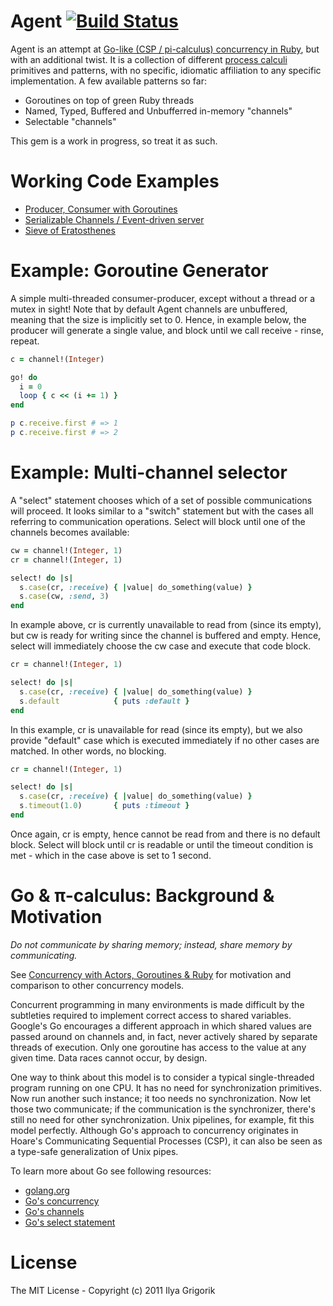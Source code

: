 # Agent [![Build Status](https://travis-ci.org/igrigorik/agent.png)](https://travis-ci.org/igrigorik/agent)

Agent is an attempt at [Go-like (CSP / pi-calculus) concurrency in Ruby](http://www.igvita.com/2010/12/02/concurrency-with-actors-goroutines-ruby/), but with an additional twist. It is a collection of different [process calculi](http://en.wikipedia.org/wiki/Process_calculus) primitives and patterns, with no specific, idiomatic affiliation to any specific implementation. A few available patterns so far:

 - Goroutines on top of green Ruby threads
 - Named, Typed, Buffered and Unbufferred in-memory "channels"
 - Selectable "channels"

This gem is a work in progress, so treat it as such.

# Working Code Examples

 * [Producer, Consumer with Goroutines](https://github.com/igrigorik/agent/blob/master/spec/examples/producer_consumer_spec.rb)
 * [Serializable Channels / Event-driven server](https://github.com/igrigorik/agent/blob/master/spec/examples/channel_of_channels_spec.rb)
 * [Sieve of Eratosthenes](https://github.com/igrigorik/agent/blob/master/spec/examples/sieve_spec.rb)

# Example: Goroutine Generator
A simple multi-threaded consumer-producer, except without a thread or a mutex in sight! Note that by default Agent channels are unbuffered, meaning that the size is implicitly set to 0. Hence, in example below, the producer will generate a single value, and block until we call receive - rinse, repeat.

```ruby
c = channel!(Integer)

go! do
  i = 0
  loop { c << (i += 1) }
end

p c.receive.first # => 1
p c.receive.first # => 2
```

# Example: Multi-channel selector
A "select" statement chooses which of a set of possible communications will proceed. It looks similar to a "switch" statement but with the cases all referring to communication operations. Select will block until one of the channels becomes available:

```ruby
cw = channel!(Integer, 1)
cr = channel!(Integer, 1)

select! do |s|
  s.case(cr, :receive) { |value| do_something(value) }
  s.case(cw, :send, 3)
end
```

In example above, cr is currently unavailable to read from (since its empty), but cw is ready for writing since the channel is buffered and empty. Hence, select will immediately choose the cw case and execute that code block.

```ruby
cr = channel!(Integer, 1)

select! do |s|
  s.case(cr, :receive) { |value| do_something(value) }
  s.default            { puts :default }
end
```

In this example, cr is unavailable for read (since its empty), but we also provide "default" case which is executed immediately if no other cases are matched. In other words, no blocking.

```ruby
cr = channel!(Integer, 1)

select! do |s|
  s.case(cr, :receive) { |value| do_something(value) }
  s.timeout(1.0)       { puts :timeout }
end
```

Once again, cr is empty, hence cannot be read from and there is no default block. Select will block until cr is readable or until the timeout condition is met - which in the case above is set to 1 second.

# Go & π-calculus: Background & Motivation

*Do not communicate by sharing memory; instead, share memory by communicating.*

See [Concurrency with Actors, Goroutines & Ruby](http://www.igvita.com/2010/12/02/concurrency-with-actors-goroutines-ruby/) for motivation and comparison to other concurrency models.

Concurrent programming in many environments is made difficult by the subtleties required to implement correct access to shared variables. Google's Go encourages a different approach in which shared values are passed around on channels and, in fact, never actively shared by separate threads of execution. Only one goroutine has access to the value at any given time. Data races cannot occur, by design.

One way to think about this model is to consider a typical single-threaded program running on one CPU. It has no need for synchronization primitives. Now run another such instance; it too needs no synchronization. Now let those two communicate; if the communication is the synchronizer, there's still no need for other synchronization. Unix pipelines, for example, fit this model perfectly. Although Go's approach to concurrency originates in Hoare's Communicating Sequential Processes (CSP), it can also be seen as a type-safe generalization of Unix pipes.

To learn more about Go see following resources:

 * [golang.org](http://golang.org/)
 * [Go's concurrency](http://golang.org/doc/effective_go.html#concurrency)
 * [Go's channels](http://golang.org/doc/effective_go.html#channels)
 * [Go's select statement](http://golang.org/doc/go_spec.html#Select_statements)

# License

The MIT License - Copyright (c) 2011 Ilya Grigorik
